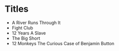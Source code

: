 # Titles 
 
- A River Runs Through It 
- Fight Club 
- 12 Years A Slave 
- The Big Short 
- 12 Monkeys
The Curious Case of Benjamin Button
